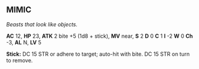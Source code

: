 ## MIMIC

_Beasts that look like objects._

**AC** 12, **HP** 23, **ATK** 2 bite +5 (1d8 + stick), **MV** near, **S** 2 **D** 0 **C** 1 **I** -2 **W** 0 **Ch** -3, **AL** N, **LV** 5

**Stick:** DC 15 STR or adhere to target; auto-hit with bite. DC 15 STR on turn to remove.

